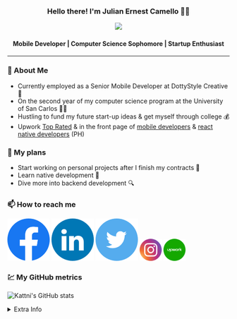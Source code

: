 <div align="center">
  <h3>Hello there! I'm Julian Ernest Camello 🙋‍♂️</h3>
  <img src="https://camello-intro.web.app/bg11.gif" style="height: 350px">
  <h4>Mobile Developer | Computer Science Sophomore | Startup Enthusiast</h4>
</div>

<hr>

### 📖 About Me
- Currently employed as a Senior Mobile Developer at DottyStyle Creative 💼
- On the second year of my computer science program at the University of San Carlos 👨‍🎓
- Hustling to fund my future start-up ideas & get myself through college 💰
- Upwork [Top Rated](https://www.upwork.com/freelancers/~01affdf65ff2e5788f) & in the front page of [mobile developers](https://www.upwork.com/hire/mobile-app-developers/ph/) & [react native developers](https://www.upwork.com/hire/react-native-developers/ph/) (PH) 

### 📝 My plans 
- Start working on personal projects after I finish my contracts 📜
- Learn native development 📱
- Dive more into backend development 🔍

### 📫 How to reach me
[<img src="Facebook.svg" alt="Julian Ernest Camello on facebook" title="Julian Ernest Camello on Facebook"/>](https://facebook.com/julianernest.adlawan)
[<img src="LinkedIN.svg" alt="Julian Ernest Camello on facebook" title="Julian Ernest Camello on Facebook"/>](https://www.linkedin.com/in/julian-ernest-camello-b2a394212/)
[<img src="Twitter.svg" alt="Julian Ernest Camello on facebook" title="Julian Ernest Camello on Facebook"/>](https://twitter.com/batyoung_nub)
[<img src="Instagram.svg" width=50 height=50 alt="Julian Ernest Camello on facebook" title="Julian Ernest Camello on Facebook"/>](https://instagram.com/yaboiern)
[<img src="Upwork.svg" width=50 height=50 alt="Julian Ernest Camello on facebook" title="Julian Ernest Camello on Facebook"/>](https://www.upwork.com/freelancers/~01affdf65ff2e5788f)

### 💹 My GitHub metrics
![Kattni's GitHub stats](https://github-readme-stats.vercel.app/api?username=julianernest&theme=tokyonight&show_icons=true)


<details><summary>Extra Info</summary>

<div>
    <h4>Check out the music i listen to 🎵</h4>
    <a href="https://www.data-card-for-spotify.com/card?user_id=julzelx21">
    <img src="https://www.data-card-for-spotify.com/api/card?user_id=julzelx21" alt="Data Card for Spotify">
  </a>
</div>

### 🔨 Repos that helped with this readme 
- https://github.com/anuraghazra/github-readme-stats 
- https://github.com/magic-ike/spotify-data-card

</details>

